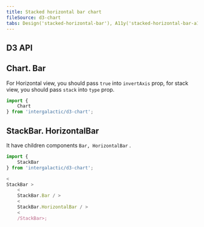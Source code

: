 ```yaml
---
title: Stacked horizontal bar chart
fileSource: d3-chart
tabs: Design('stacked-horizontal-bar'), A11y('stacked-horizontal-bar-a11y'), API('stacked-horizontal-bar-api'), Examples('stacked-horizontal-bar-d3-code'), Changelog('d3-chart-changelog')
---
```


## D3 API

## Chart. Bar

For Horizontal view, you should pass `true` into `invertAxis` prop, for stack view, you should pass `stack` into `type` prop.

```js
import {
    Chart
} from 'intergalactic/d3-chart';
```

<TypesView type="BarChartProps" :types={...types} />

## StackBar. HorizontalBar

It have children components `Bar, HorizontalBar` .

```js
import {
    StackBar
} from 'intergalactic/d3-chart';

<
StackBar >
    <
    StackBar.Bar / >
    <
    StackBar.HorizontalBar / >
    <
    /StackBar>;
```

<TypesView type="StackBarProps" :types={...types} />

<script setup>import { data as types } from '@types.data.ts'; </script>
